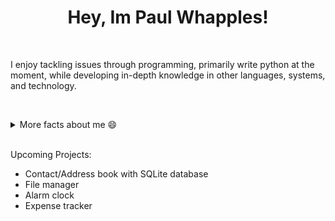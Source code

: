 
 ### <h1 align='center'>**Hey, Im Paul Whapples!** </h1><br>
<p1>I enjoy tackling issues through programming, primarily write python at the moment, while developing in-depth knowledge in other languages, systems, and technology.</p1>

<br><details> 
    <summary>More facts about me 😄 </summary>
    <br>
    - Interested in space and aeronautics 🚀 <br>
    - I enjoy reading, to develop my education and understanding 📚 <br>
    - Strive to write useful, clean, and efficient code 💻
    </details>
    
<br>Upcoming Projects:</br>
 - Contact/Address book with SQLite database
 - File manager
 - Alarm clock
 - Expense tracker
